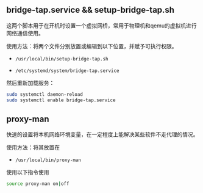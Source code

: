 ## bridge-tap.service && setup-bridge-tap.sh

这两个脚本用于在开机时设置一个虚拟网桥，常用于物理机和qemu的虚拟机进行网络通信使用。

使用方法：将两个文件分别放置或编辑到以下位置，并赋予可执行权限。

- `/usr/local/bin/setup-bridge-tap.sh`

- `/etc/systemd/system/bridge-tap.service` 

然后重新加载服务：

```bash
sudo systemctl daemon-reload
sudo systemctl enable bridge-tap.service 
```

## proxy-man

快速的设置将本机网络环境变量，在一定程度上能解决某些软件不走代理的情况。

使用方法：将其放置在

- `/usr/local/bin/proxy-man`

使用以下指令使用

```bash
source proxy-man on|off
```

